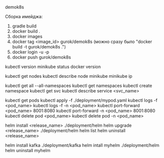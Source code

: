 demok8s

Сборка имейджа:
1. gradle build
2. docker build .
3. docker images
4. docker tag <image_id> gurok/demok8s (можно сразу было "docker build -t gurok/demok8s .")
5. docker login -u <user> -p <password>
6. docker push gurok/demok8s


kubectl version
minikube status
docker version

kubectl get nodes
kubectl describe node minikube
minikube ip

kubectl get all --all-namespaces
kubectl get namespaces
kubectl create namespace
kubectl get svc
kubectl describe service <svc_name>

kubectl get pods
kubectl apply -f ./deployment/mypod.yaml
kubectl logs -f <pod_name>
kubectl logs -f -n <namespace> <pod_name> 
kubectl port-forward <pod_name> 8001:8080
kubectl port-forward -n <namespace> <pod_name> 8001:8080
kubectl delete pod <pod_name>
kubectl delete pod -n <namespace> <pod_name>

helm install <release_name> ./deployment/helm
helm upgrade <release_name> ./deployment/helm
helm list
helm uninstall <release_name>

helm install kafka ./deployment/kafka
helm intall myhelm ./deployment/helm
helm uninstall myhelm
